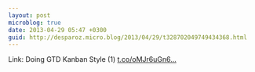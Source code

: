 ```yaml
---
layout: post
microblog: true
date: 2013-04-29 05:47 +0300
guid: http://desparoz.micro.blog/2013/04/29/t328702049749434368.html
---
```

Link: Doing GTD Kanban Style (1) [t.co/oMJr6uGn6...](http://t.co/oMJr6uGn69)
